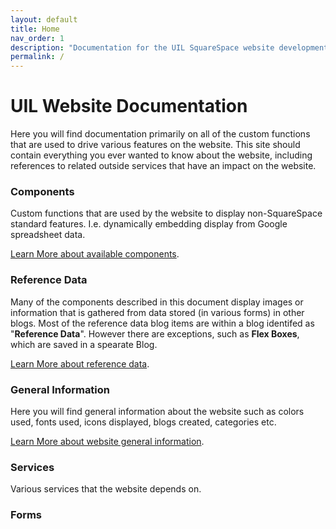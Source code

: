 ```yaml
---
layout: default
title: Home
nav_order: 1
description: "Documentation for the UIL SquareSpace website development team."
permalink: /
---
```


# UIL Website Documentation

Here you will find documentation primarily on all of the custom functions that are used to drive various features on the website.   This site should contain everything you ever wanted to know about the website, including references to related outside services that have an impact on the website. 

### Components

Custom functions that are used by the website to display non-SquareSpace standard features.   I.e. dynamically embedding display from Google spreadsheet data.

[Learn More about available components](docs/components/home.html).

### Reference Data

Many of the components described in this document display images or information that
is gathered from data stored (in various forms) in other blogs.  Most of the reference data
blog items are within a blog identifed as "**Reference Data**".  However there are exceptions, such as **Flex Boxes**, which are saved in a spearate Blog.

[Learn More about reference data](docs/reference/home.html).

### General Information

Here you will find general information about the website such as colors used, fonts used, icons displayed, blogs created, categories etc.

[Learn More about website general information](docs/general/home.html).

### Services

Various services that the website depends on.




### Forms